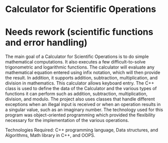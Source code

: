 # Calculator for Scientific Operations
# Needs rework (scientific functions and error handling)

The main goal of a Calculator for Scientific Operations is to do simple mathematical computations. It also executes a few difficult-to-solve trigonometric and logarithmic functions. The calculator will evaluate any mathematical equation entered using infix notation, which will then provide the result. In addition, it supports addition, subtraction, multiplication, and division in mathematics. This calculator allows keyboard entry. The C++ class is used to define the data of the Calculator and the various types of functions it can perform such as addition, subtraction, multiplication, division, and modulo. The project also uses classes that handle different exceptions when an illegal input is received or when an operation results in a singular value, such as an imaginary number. The technology used for this program was object-oriented programming which provided the flexibility necessary for the implementation of the various operations.

Technologies Required: C++ programming language, Data structures, and Algorithms, Math library in C++, and OOPS.
